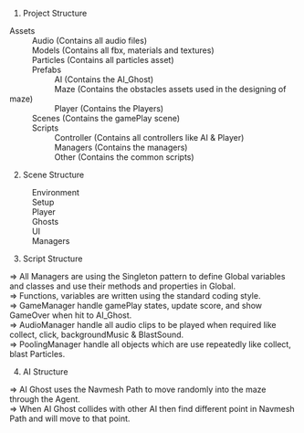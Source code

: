 1. Project Structure

Assets\
&nbsp;&nbsp;&nbsp;&nbsp;&nbsp;&nbsp;&nbsp;&nbsp;&nbsp;&nbsp;Audio (Contains all audio files)\
&nbsp;&nbsp;&nbsp;&nbsp;&nbsp;&nbsp;&nbsp;&nbsp;&nbsp;&nbsp;Models (Contains all fbx, materials and textures)\
&nbsp;&nbsp;&nbsp;&nbsp;&nbsp;&nbsp;&nbsp;&nbsp;&nbsp;&nbsp;Particles (Contains all particles asset)\
&nbsp;&nbsp;&nbsp;&nbsp;&nbsp;&nbsp;&nbsp;&nbsp;&nbsp;&nbsp;Prefabs\
&nbsp;&nbsp;&nbsp;&nbsp;&nbsp;&nbsp;&nbsp;&nbsp;&nbsp;&nbsp;&nbsp;&nbsp;&nbsp;&nbsp;&nbsp;&nbsp;&nbsp;&nbsp;&nbsp;&nbsp;AI (Contains the AI_Ghost)\
&nbsp;&nbsp;&nbsp;&nbsp;&nbsp;&nbsp;&nbsp;&nbsp;&nbsp;&nbsp;&nbsp;&nbsp;&nbsp;&nbsp;&nbsp;&nbsp;&nbsp;&nbsp;&nbsp;&nbsp;Maze (Contains the obstacles assets used in the designing of maze)\
&nbsp;&nbsp;&nbsp;&nbsp;&nbsp;&nbsp;&nbsp;&nbsp;&nbsp;&nbsp;&nbsp;&nbsp;&nbsp;&nbsp;&nbsp;&nbsp;&nbsp;&nbsp;&nbsp;&nbsp;Player (Contains the Players)\
&nbsp;&nbsp;&nbsp;&nbsp;&nbsp;&nbsp;&nbsp;&nbsp;&nbsp;&nbsp;Scenes (Contains the gamePlay scene)\
&nbsp;&nbsp;&nbsp;&nbsp;&nbsp;&nbsp;&nbsp;&nbsp;&nbsp;&nbsp;Scripts\
&nbsp;&nbsp;&nbsp;&nbsp;&nbsp;&nbsp;&nbsp;&nbsp;&nbsp;&nbsp;&nbsp;&nbsp;&nbsp;&nbsp;&nbsp;&nbsp;&nbsp;&nbsp;&nbsp;&nbsp;Controller (Contains all controllers like AI & Player)\
&nbsp;&nbsp;&nbsp;&nbsp;&nbsp;&nbsp;&nbsp;&nbsp;&nbsp;&nbsp;&nbsp;&nbsp;&nbsp;&nbsp;&nbsp;&nbsp;&nbsp;&nbsp;&nbsp;&nbsp;Managers (Contains the managers)\
&nbsp;&nbsp;&nbsp;&nbsp;&nbsp;&nbsp;&nbsp;&nbsp;&nbsp;&nbsp;&nbsp;&nbsp;&nbsp;&nbsp;&nbsp;&nbsp;&nbsp;&nbsp;&nbsp;&nbsp;Other (Contains the common scripts)

2. Scene Structure

&nbsp;&nbsp;&nbsp;&nbsp;&nbsp;&nbsp;&nbsp;&nbsp;&nbsp;&nbsp;Environment\
&nbsp;&nbsp;&nbsp;&nbsp;&nbsp;&nbsp;&nbsp;&nbsp;&nbsp;&nbsp;Setup\
&nbsp;&nbsp;&nbsp;&nbsp;&nbsp;&nbsp;&nbsp;&nbsp;&nbsp;&nbsp;Player\
&nbsp;&nbsp;&nbsp;&nbsp;&nbsp;&nbsp;&nbsp;&nbsp;&nbsp;&nbsp;Ghosts\
&nbsp;&nbsp;&nbsp;&nbsp;&nbsp;&nbsp;&nbsp;&nbsp;&nbsp;&nbsp;UI\
&nbsp;&nbsp;&nbsp;&nbsp;&nbsp;&nbsp;&nbsp;&nbsp;&nbsp;&nbsp;Managers

3. Script Structure

=> All Managers are using the Singleton pattern to define Global variables and classes and use their methods and properties in Global.\
=> Functions, variables are written using the standard coding style.\
=> GameManager handle gamePlay states, update score, and show GameOver when hit to AI_Ghost.\
=> AudioManager handle all audio clips to be played when required like collect, click, backgroundMusic & BlastSound.\
=> PoolingManager handle all objects which are use repeatedly like collect, blast Particles.

4. AI Structure

=> AI Ghost uses the Navmesh Path to move randomly into the maze through the Agent.\
=> When AI Ghost collides with other AI then find different point in Navmesh Path and will move to that point.
